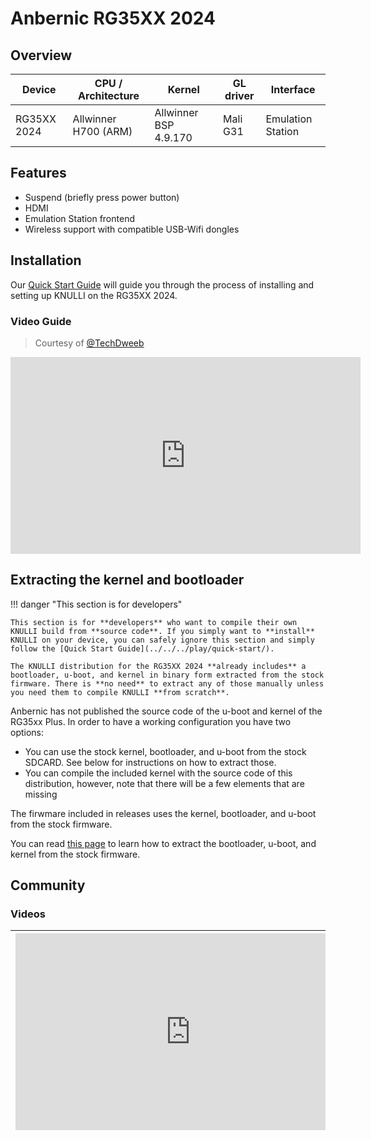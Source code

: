 # Anbernic RG35XX 2024

## Overview

| Device | CPU / Architecture | Kernel | GL driver | Interface |
| -- | -- | -- | -- | -- |
| RG35XX 2024 | Allwinner H700 (ARM) | Allwinner BSP 4.9.170 | Mali G31 | Emulation Station |

## Features

* Suspend (briefly press power button)
* HDMI
* Emulation Station frontend
* Wireless support with compatible USB-Wifi dongles

## Installation

Our [Quick Start Guide](../../../play/quick-start/) will guide you through the process of installing and setting up KNULLI on the RG35XX 2024.

### Video Guide

> Courtesy of [@TechDweeb](https://www.youtube.com/@TechDweeb)
<iframe width="560" height="315" src="https://www.youtube.com/embed/MVPUu2BWuqw?si=icEWARXRxd9oB1DC" title="YouTube video player" frameborder="0" allow="accelerometer; autoplay; clipboard-write; encrypted-media; gyroscope; picture-in-picture; web-share" allowfullscreen></iframe>

## Extracting the kernel and bootloader

!!! danger "This section is for developers"

    This section is for **developers** who want to compile their own KNULLI build from **source code**. If you simply want to **install** KNULLI on your device, you can safely ignore this section and simply follow the [Quick Start Guide](../../../play/quick-start/).
    
    The KNULLI distribution for the RG35XX 2024 **already includes** a bootloader, u-boot, and kernel in binary form extracted from the stock firmware. There is **no need** to extract any of those manually unless you need them to compile KNULLI **from scratch**.

Anbernic has not published the source code of the u-boot and kernel of the RG35xx Plus. In order to have a working configuration you have two options:

* You can use the stock kernel, bootloader, and u-boot from the stock SDCARD. See below for instructions on how to extract those. 
* You can compile the included kernel with the source code of this distribution, however, note that there will be a few elements that are missing

The firwmare included in releases uses the kernel, bootloader, and u-boot from the stock firmware.

You can read [this page](../../guides/h700-firmware-extract.md) to learn how to extract the bootloader, u-boot, and kernel from the stock firmware.

## Community

### Videos

| <iframe width="560" height="315" src="https://www.youtube.com/embed/0Du0SmGCb-Y?si=VxvtjPDPbfjY5W4J" title="YouTube video player" frameborder="0" allow="accelerometer; autoplay; clipboard-write; encrypted-media; gyroscope; picture-in-picture; web-share" referrerpolicy="strict-origin-when-cross-origin" allowfullscreen></iframe> | <iframe width="560" height="315" src="https://www.youtube.com/embed/V3VroWBMefE?si=-HaY_giZXJSjPP5p" title="YouTube video player" frameborder="0" allow="accelerometer; autoplay; clipboard-write; encrypted-media; gyroscope; picture-in-picture; web-share" allowfullscreen></iframe> |
| -- | -- |
